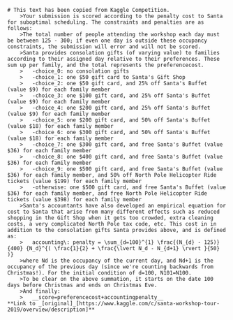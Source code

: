 	# This text has been copied from Kaggle Competition.
		>Your submission is scored according to the penalty cost to Santa for suboptimal scheduling. The constraints and penalties are as follows:
		>The total number of people attending the workshop each day must be between 125 - 300; if even one day is outside these occupancy constraints, the submission will error and will not be scored.
		>Santa provides consolation gifts (of varying value) to families according to their assigned day relative to their preferences. These sum up per family, and the total represents the preferencecost.
		>	-choice_0: no consolation gifts
		>	-choice_1: one $50 gift card to Santa's Gift Shop
		>	-choice_2: one $50 gift card, and 25% off Santa's Buffet (value $9) for each family member
		>	-choice_3: one $100 gift card, and 25% off Santa's Buffet (value $9) for each family member
		>	-choice_4: one $200 gift card, and 25% off Santa's Buffet (value $9) for each family member
		>	-choice_5: one $200 gift card, and 50% off Santa's Buffet (value $18) for each family member
		>	-choice_6: one $300 gift card, and 50% off Santa's Buffet (value $18) for each family member
		>	-choice_7: one $300 gift card, and free Santa's Buffet (value $36) for each family member
		>	-choice_8: one $400 gift card, and free Santa's Buffet (value $36) for each family member
		>	-choice_9: one $500 gift card, and free Santa's Buffet (value $36) for each family member, and 50% off North Pole Helicopter Ride tickets (value $199) for each family member
		>	-otherwise: one $500 gift card, and free Santa's Buffet (value $36) for each family member, and free North Pole Helicopter Ride tickets (value $398) for each family member
		>Santa's accountants have also developed an empirical equation for cost to Santa that arise from many different effects such as reduced shopping in the Gift Shop when it gets too crowded, extra cleaning costs, a very complicated North Pole tax code, etc. This cost in in addition to the consolation gifts Santa provides above, and is defined as:
		>	accounting\: penalty = \sum_{d=100}^{1} \frac{(N_{d} - 125)}{400} {N_d}^{( \frac{1}{2} + \frac{\lvert N_d - N_{d+1} \rvert }{50} )}
		>where Nd is the occupancy of the current day, and Nd+1 is the occupancy of the previous day (since we're counting backwards from Christmas!). For the initial condition of d=100, N101=N100.
		>To be clear on the above summation, it starts on the date 100 days before Christmas and ends on Christmas Eve.
		>And finally:
		>	__score=preferencecost+accountingpenalty__
	**Link to _[original]_[https://www.kaggle.com/c/santa-workshop-tour-2019/overview/description]**
